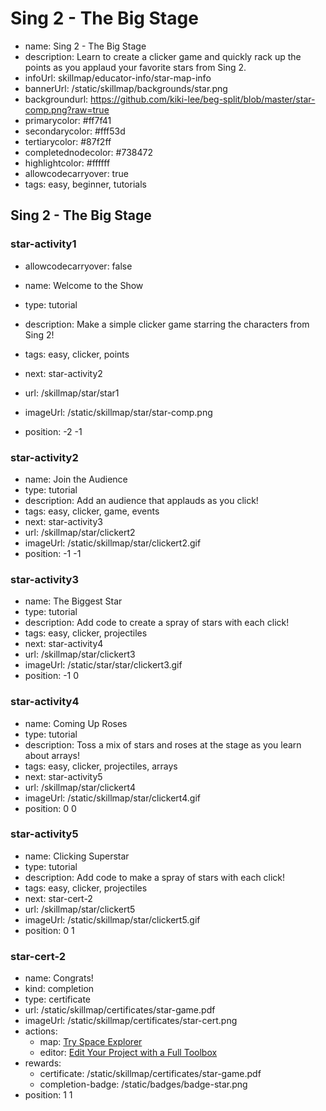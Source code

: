 # Sing 2 - The Big Stage
* name: Sing 2 - The Big Stage
* description: Learn to create a clicker game and quickly rack up the points as you applaud your favorite stars from Sing 2.
* infoUrl: skillmap/educator-info/star-map-info
* bannerUrl: /static/skillmap/backgrounds/star.png
* backgroundurl: https://github.com/kiki-lee/beg-split/blob/master/star-comp.png?raw=true  
* primarycolor: #ff7f41
* secondarycolor: #fff53d
* tertiarycolor: #87f2ff
* completednodecolor: #738472
* highlightcolor: #ffffff
* allowcodecarryover: true
* tags: easy, beginner, tutorials


## Sing 2 - The Big Stage


### star-activity1
* allowcodecarryover: false

* name: Welcome to the Show
* type: tutorial
* description: Make a simple clicker game starring the characters from Sing 2!
* tags: easy, clicker, points
* next: star-activity2
* url: /skillmap/star/star1 
* imageUrl: /static/skillmap/star/star-comp.png
* position: -2 -1



### star-activity2
* name: Join the Audience
* type: tutorial
* description: Add an audience that applauds as you click! 
* tags: easy, clicker, game, events
* next: star-activity3
* url: /skillmap/star/clickert2 
* imageUrl: /static/skillmap/star/clickert2.gif
* position: -1 -1


### star-activity3
* name: The Biggest Star
* type: tutorial
* description: Add code to create a spray of stars with each click!
* tags: easy, clicker, projectiles
* next: star-activity4
* url: /skillmap/star/clickert3 
* imageUrl: /static/star/star/clickert3.gif
* position: -1 0


### star-activity4
* name: Coming Up Roses
* type: tutorial
* description: Toss a mix of stars and roses at the stage as you learn about arrays!
* tags: easy, clicker, projectiles, arrays
* next: star-activity5
* url: /skillmap/star/clickert4 
* imageUrl: /static/skillmap/star/clickert4.gif
* position: 0 0


### star-activity5
* name: Clicking Superstar
* type: tutorial
* description: Add code to make a spray of stars with each click!
* tags: easy, clicker, projectiles
* next: star-cert-2
* url: /skillmap/star/clickert5 
* imageUrl: /static/skillmap/star/clickert5.gif
* position: 0 1



### star-cert-2
* name: Congrats!
* kind: completion
* type: certificate
* url: /static/skillmap/certificates/star-game.pdf
* imageUrl: /static/skillmap/certificates/star-cert.png
* actions:
    * map: [Try Space Explorer](/skillmap/space)
    * editor: [Edit Your Project with a Full Toolbox](/)
* rewards:
    * certificate: /static/skillmap/certificates/star-game.pdf
    * completion-badge: /static/badges/badge-star.png
* position: 1 1


